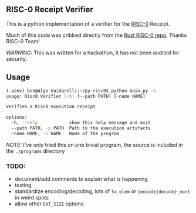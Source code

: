 RISC-0 Receipt Verifier
----------------------

This is a python implementation of a verifier for the [RISC-0](https://www.risczero.com/) Receipt. 

Much of this code was cribbed directly from the [Rust RISC-0 repo](https://github.com/risc0/risc0), Thanks RISC-0 Team!

*WARNING:* This was written for a hackathon, it has not been audited for security.



## Usage



```sh
(.venv) ben@Algo-Guidarelli:~/py-risc0$ python main.py -h
usage: Risc0 Verifier [-h] [--path PATH] [-name NAME]

Verifies a Risc0 execution receipt

options:
  -h, --help            show this help message and exit
  --path PATH, -p PATH  Path to the execution artifacts
  -name NAME, -n NAME   Name of the program
```

*NOTE:* I've only tried this on one trivial program, the source is included in the `./programs` directory



### TODO:

- document/add comments to explain what is happening
- testing
- standardize encoding/decoding, lots of `to_elem` or `{encode|decode}_mont` in weird spots
- allow other `EXT_SIZE` options

